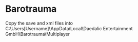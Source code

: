 # Barotrauma
Copy the save and xml files into C:\Users\[Username]\AppData\Local\Daedalic Entertainment GmbH\Barotrauma\Multiplayer
